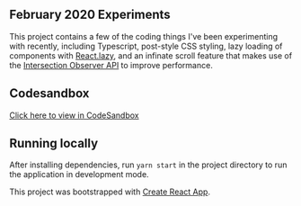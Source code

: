 ## February 2020 Experiments

This project contains a few of the coding things I've been experimenting with recently, including Typescript, post-style CSS styling, lazy loading of components with [React.lazy](https://reactjs.org/docs/code-splitting.html#reactlazy), and an infinate scroll feature that makes use of the [Intersection Observer API](https://developer.mozilla.org/en-US/docs/Web/API/Intersection_Observer_API) to improve performance.

## Codesandbox

[Click here to view in CodeSandbox](https://codesandbox.io/s/competent-knuth-qt57b?fontsize=14&hidenavigation=1&theme=dark)

## Running locally

After installing dependencies, run `yarn start` in the project directory to run the application in development mode.

This project was bootstrapped with [Create React App](https://github.com/facebook/create-react-app).
